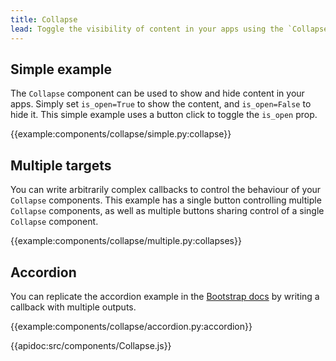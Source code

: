 ```yaml
---
title: Collapse
lead: Toggle the visibility of content in your apps using the `Collapse` component.
---
```


## Simple example

The `Collapse` component can be used to show and hide content in your apps. Simply set `is_open=True` to show the content, and `is_open=False` to hide it. This simple example uses a button click to toggle the `is_open` prop.

{{example:components/collapse/simple.py:collapse}}

## Multiple targets

You can write arbitrarily complex callbacks to control the behaviour of your `Collapse` components. This example has a single button controlling multiple `Collapse` components, as well as multiple buttons sharing control of a single `Collapse` component.

{{example:components/collapse/multiple.py:collapses}}

## Accordion

You can replicate the accordion example in the [Bootstrap docs](https://getbootstrap.com/docs/4.3/components/collapse/#accordion-example) by writing a callback with multiple outputs.

{{example:components/collapse/accordion.py:accordion}}

{{apidoc:src/components/Collapse.js}}
